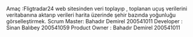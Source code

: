 Amaç :Fligtradar24 web sitesinden veri toplayıp , toplanan uçuş verilerini veritabanına aktarıp verileri harita üzerinde şehir bazında yoğunluğu görselleştirmek. 
Scrum Master: Bahadır Demirel 200541011
Developer : Sinan Balıbey 200541059
Product Owner : Bahadır Demirel 200541011
